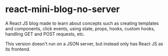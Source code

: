 # react-mini-blog-no-server
A React JS blog made to learn about concepts such as creating templates and components, click events, using state, props, hooks, custom hooks, handling GET and POST requests, etc.

This version doesn't run on a JSON server, but instead only has React JS as its frontend.
